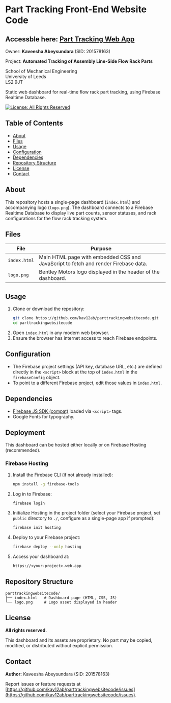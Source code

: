 # Part Tracking Front-End Website Code

## Accessble here: [Part Tracking Web App](https://logistics-parts-tracking.web.app/)

Owner: **Kaveesha Abeysundara** (SID: 201578163)    

Project: **Automated Tracking of Assembly Line-Side Flow Rack Parts**   

School of Mechanical Engineering   
University of Leeds  
LS2 9JT

Static web dashboard for real-time flow rack part tracking, using Firebase Realtime Database.

[![License: All Rights Reserved](https://img.shields.io/badge/License-All%20Rights%20Reserved-red.svg)](LICENSE.md) <!-- Optional: You can create a LICENSE.md file -->

## Table of Contents

- [About](#about)
- [Files](#files)
- [Usage](#usage)
- [Configuration](#configuration)
- [Dependencies](#dependencies)
- [Repository Structure](#repository-structure)
- [License](#license)
- [Contact](#contact)

## About

This repository hosts a single-page dashboard (`index.html`) and accompanying logo (`logo.png`). The dashboard connects to a Firebase Realtime Database to display live part counts, sensor statuses, and rack configurations for the flow rack tracking system.

## Files

| File        | Purpose                                                                            |
|-------------|------------------------------------------------------------------------------------|
| `index.html`| Main HTML page with embedded CSS and JavaScript to fetch and render Firebase data. |
| `logo.png`  | Bentley Motors logo displayed in the header of the dashboard.                      |

## Usage

1. Clone or download the repository:
   ```bash
   git clone https://github.com/kav12ab/parttrackingwebsitecode.git
   cd parttrackingwebsitecode
   ```
2. Open `index.html` in any modern web browser.
3. Ensure the browser has internet access to reach Firebase endpoints.

## Configuration

- The Firebase project settings (API key, database URL, etc.) are defined directly in the `<script>` block at the top of `index.html` in the `firebaseConfig` object.
- To point to a different Firebase project, edit those values in `index.html`.

## Dependencies

- [Firebase JS SDK (compat)](https://www.gstatic.com/firebasejs/) loaded via `<script>` tags.  
- Google Fonts for typography.

## Deployment

This dashboard can be hosted either locally or on Firebase Hosting (recommended).

### Firebase Hosting
1. Install the Firebase CLI (if not already installed):
   ```bash
   npm install -g firebase-tools
   ```
2. Log in to Firebase:
   ```bash
   firebase login
   ```
3. Initialize Hosting in the project folder (select your Firebase project, set `public` directory to `./`, configure as a single-page app if prompted):
   ```bash
   firebase init hosting
   ```
4. Deploy to your Firebase project:
   ```bash
   firebase deploy --only hosting
   ```
5. Access your dashboard at:
   ```
   https://<your-project>.web.app
   ```

## Repository Structure

```plaintext
parttrackingwebsitecode/
├── index.html   # Dashboard page (HTML, CSS, JS)
└── logo.png     # Logo asset displayed in header
```

## License

**All rights reserved.**

This dashboard and its assets are proprietary. No part may be copied, modified, or distributed without explicit permission.

## Contact

**Author:** Kaveesha Abeysundara (SID: 201578163)  


Report issues or feature requests at [https://github.com/kav12ab/parttrackingwebsitecode/issues](https://github.com/kav12ab/parttrackingwebsitecode/issues).

